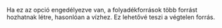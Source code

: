 Ha ez az opció engedélyezve van, a folyadékforrások több forrást hozhatnak létre, hasonlóan a vízhez. Ez lehetővé teszi a végtelen forrás.